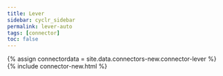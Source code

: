 ```yaml
---
title: Lever
sidebar: cyclr_sidebar
permalink: lever-auto
tags: [connector]
toc: false
---
```

{% assign connectordata = site.data.connectors-new.connector-lever %}
{% include connector-new.html %}	
